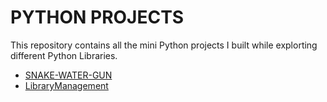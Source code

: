 # PYTHON PROJECTS
This repository contains all the mini Python projects I built while explorting different Python Libraries.
* [SNAKE-WATER-GUN](/SNAKE-WATER-GUN.py)
* [LibraryManagement](/LibraryManagement.py)
